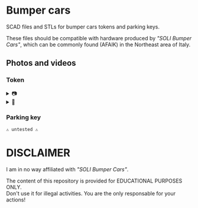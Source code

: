 # Bumper cars

SCAD files and STLs for bumper cars tokens and parking keys.

These files should be compatible with hardware produced by *"SOLI Bumper Cars"*, which can be commonly found (AFAIK) in the Northeast area of Italy.

## Photos and videos

### Token

<details>
  <summary>📷</summary>
  
  <img src="https://user-images.githubusercontent.com/17249927/146984032-1d9f44ad-e198-4e9b-bd27-09fbac06b671.jpeg" width=50%> 
</details>
  
<details>
  <summary>🎥</summary>
  
  https://user-images.githubusercontent.com/17249927/146984283-894ccf78-ddd2-4b97-be1c-c8939089f54c.mp4
</details>

### Parking key

`⚠️ untested ⚠️`

# DISCLAIMER

I am in no way affiliated with *"SOLI Bumper Cars"*.

The content of this repository is provided for EDUCATIONAL PURPOSES ONLY. <br>
Don't use it for illegal activities. You are the only responsable for your actions!
